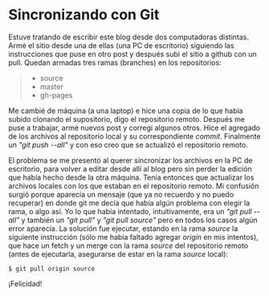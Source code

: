 # Sincronizando con Git


Estuve tratando de escribir este blog desde dos computadoras distintas. Armé el sitio desde una de ellas (una PC de escritorio) siguiendo las instrucciones que puse en otro post y después subí el sitio a github con un pull. Quedan armadas tres ramas (branches) en los repositorios:

> -   source
> -   master
> -   gh-pages

Me cambié de máquina (a una laptop) e hice una copia de lo que había
subido clonando el supositorio, digo el repositorio remoto. Después me
puse a trabajar, armé nuevos post y corregí algunos otros. Hice el
agregado de los archivos al repositorio local y su correspondiente
*commit*. Finalmente un *\"git push \--all\"* y con eso creo que se
actualizó el repositorio remoto.

El problema se me presentó al querer sincronizar los archivos en la PC
de escritorio, para volver a editar desde allí al blog pero sin perder
la edición que había hecho desde la otra máquina. Tenía entonces que
actualizar los archivos locales con los que estaban en el repositorio
remoto. Mi confusión surgió porque aparecía un mensaje (que ya no
recuerdo y no puedo recuperar) en donde git me decía que había algún
problema con elegir la rama, o algo así. Yo lo que había intentado,
intuitivamente, era un *\"git pull \--all\"* y también un *\"git pull\"*
y *\"git pull source\"* pero en todos los casos algún error aparecía. La
solución fue ejecutar, estando en la rama *source* la siguiente
instrucción (sólo me había faltado agregar *origin* en mis intentos),
que hace un fetch y un merge con la rama *source* del repositorio remoto
(antes de ejecutarla, asegurarse de estar en la rama *source* local):

``` console
$ git pull origin source
```

¡Felicidad!


